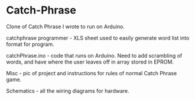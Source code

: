 Catch-Phrase
============

Clone of Catch Phrase I wrote to run on Arduino.  

catchphrase programmer - XLS sheet used to easily generate word list into format for program.

catchPhrase.ino - code that runs on Arduino.  Need to add scrambling of words, and have where the user leaves off in array stored in EPROM.

Misc - pic of project and instructions for rules of normal Catch Phrase game.

Schematics - all the wiring diagrams for hardware.